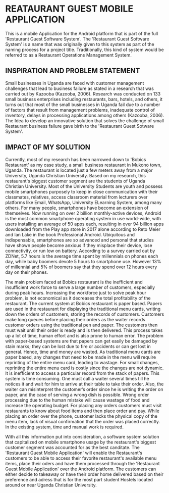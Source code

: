# REATAURANT GUEST MOBILE APPLICATION
This is a mobile Application for the Android platform that is part of the full 'Restaurant Guest Software System'. The 'Restaurant Guest Software System' is a name that was originally given to this system as part of the naming process for a project title. Traditionally, this kind of system would be referred to as a Restaurant Operations Management System. 

## INSPIRATION AND PROBLEM STATEMENT
Small businesses in Uganda are faced with customer management challenges that lead to business failure as stated in a research that was carried out by Kazooba (Kazooba, 2006).
Research was conducted on 133 small business enterprises including restaurants, bars, hotels, and others, it turns out that most of the small businesses in Uganda fail due to a number of factors that result from management problems, inadequate control of inventory, delays in processing applications among others (Kazooba, 2006). The Idea to develop an innovative solution that solves the challenge of small Restaurant business failure gave birth to the 'Restaurant Guest Sotware System'.

## IMPACT OF MY SOLUTION
Currently, most of my research has been narrowed down to 'Bobics Restaurant' as my case study, a small business restaurant in Mukono town, Uganda. The restaurant is located just a few meters away from a major University, Uganda Christian University. Based on my research, this restaurant's biggest customer segment are the students of Uganda Christian University. Most of the University Students are youth and possess mobile smartphones purposely to keep in close communication with their classmates, relatives, access classroom material from lecturers over platforms like Email, WhatsApp, University ELearning System, among many others. 
For many people, smartphones have become an extension of themselves. Now running on over 2 billion monthly-active devices, Android is the most common smartphone operating system in use world-wide, with users installing an average of 50 apps each, resulting in over 94 billion apps downloaded from the Play app store in 2017 alone according to Reto Meier and Ian Lake in the book Professional Android.
Ubiquitous and indispensable, smartphones are so advanced and personal that studies have shown people become anxious if they misplace their device, lose connectivity, or run low on battery.
According to a survey carried out by ZDNet, 5.7 hours is the average time spent by millennials on phones each day, while baby boomers devote 5 hours to smartphone use. However 13% of millennial and 5% of boomers say that they spend over 12 hours every day on their phones. 

The main problem faced at Bobics restaurant is the inefficient and insufficient work force to serve a large number of customers, especially during peak hours. Increasing the workforce just to solve peak hour problem, is not economical as it decreases the total profitability of the restaurant. The current system at Bobics restaurant is paper based. Papers are used in the restaurant for displaying the traditional menu cards, writing down the orders of customers, storing the records of customers. Customers make long queues before placing their orders as the waiter records customer orders using the traditional pen and paper. The customers then must wait until their order is ready and is then delivered. This process takes up a lot of time, human effort and is also prone to human error. The problem with paper-based systems are that papers can get easily be damaged by stain marks; they can be lost due to fire or accidents or can get lost in general. Hence, time and money are wasted. As traditional menu cards are paper based, any changes that need to be made in the menu will require reprinting of the entire menu card, leading to wastage. For small changes, reprinting the entire menu card is costly since the changes are not dynamic. It is inefficient to access a particular record from the stack of papers. This system is time consuming. One must call a waiter several times till he notices it and wait for him to arrive at their table to take their order. Also, the waiter can misinterpret the customer’s order since he is writing the order on paper, and the case of serving a wrong dish is possible. Wrong order processing due to the human mistake will cause wastage of food and increase the operating budget. For placing any orders customers must visit restaurants to know about food items and then place order and pay. While placing an order over the phone, customer lacks the physical copy of the menu item, lack of visual confirmation that the order was placed correctly. In the existing system, time and manual work is required. 

With all this information put into consideration, a software system solution that capitalized on mobile smartphone usage by the restaurant's biggest customer segment was accounted for as the best canditate.
The 'Restaurant Guest Mobile Application' will enable the Restaurant's customers to be able to access their favorite restaurant's available menu items, place their oders and have them processed through the 'Restaurant Guest Mobile Application' over the Android platform. The customers can either decide to takeaway or have their order home delivered based on their preference and adress that is for the most part student Hostels located around or near Uganda Christian University.  




